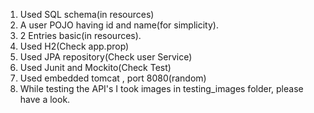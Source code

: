 1. Used SQL schema(in resources)
2. A user POJO having id and name(for simplicity).
3. 2 Entries basic(in resources).
4. Used H2(Check app.prop)
5. Used JPA repository(Check user Service)
6. Used Junit and Mockito(Check Test)
7. Used embedded tomcat , port 8080(random)
8. While testing the API's I took images in testing_images folder, please have a look.
